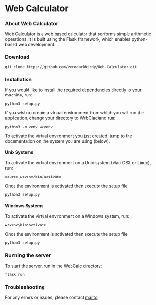 # Web Calculator 

### About Web Calculator 

Web Calculator is a web based calculator that performs simple arithmetic operations. It is built using the Flask framework, which enables python-based web development. 

### Download

```
git clone https://github.com/zerodarkbirdy/Web-Calculator.git
```

### Installation

If you would like to install the required dependencies directly to your machine, run: 

```
python3 setup.py
```

If you wish to create a virtual environment from which you will run the application, change your directory to WebClac/and run:
 

```
python3 -m venv wcvenv
```

To activate the virtual environment you just created, jump to the documentation on the system you are using (below).

#### Unix Systems

To activate the virtual environment on a Unix system (Mac OSX or Linux), run: 

```
source wcvenv/bin/activate
```

Once the environment is activated then execute the setup file:
 
```
python3 setup.py
```

#### Windows Systems

To activate the virtual environment on a Windows system, run: 

```
wcvenv\bin\activate
```

Once the environment is activated then execute the setup file:
 
```
python3 setup.py
```

### Running the server 

To start the server, run in the WebCalc directory: 

```
flask run 
```

### Troubleshooting 

For any errors or issues, please contact [mailto](connor.mcnaboe@uconn.edu)
